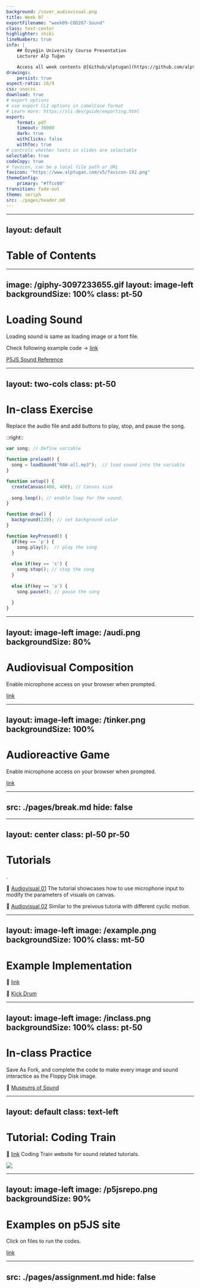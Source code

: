 ```yaml
---
background: /cover_audiovisual.png
title: Week 07 -
exportFilename: "week09-COD207-Sound"
class: text-center
highlighter: shiki
lineNumbers: true
info: |
    ## Özyeğin University Course Presentation
    Lecturer Alp Tuğan

    Access all week contents @[Github/alptugan](https://github.com/alptugan/Slidev_Presentations)
drawings:
    persist: true
aspect-ratio: 16/9
css: unocss
download: true
# export options
# use export CLI options in camelCase format
# Learn more: https://sli.dev/guide/exporting.html
export:
    format: pdf
    timeout: 30000
    dark: true
    withClicks: false
    withToc: true
# controls whether texts in slides are selectable
selectable: true
codeCopy: true
# favicon, can be a local file path or URL
favicon: "https://www.alptugan.com/v5/favicon-192.png"
themeConfig:
    primary: "#ffcc00"
transition: fade-out
theme: seriph
src: ./pages/header.md
---
```


---
layout: default
---
# Table of Contents

<Toc :columns="2" />




---
image: /giphy-3097233655.gif
layout: image-left
backgroundSize: 100%
class: pt-50
---

# Loading Sound
Loading sound is same as loading image or a font file. 

Check following example code → [link](https://editor.p5js.org/alptugan/sketches/K2CtshVh5)

[P5JS Sound Reference](https://p5js.org/reference/p5.sound/)

---
layout: two-cols
class: pt-50
---
# In-class Exercise
Replace the audio file and add buttons to play, stop, and pause the song.

::right::

```javascript {1|3-5|7-11|13-15|17|18-20|22-24|26-29|all}{maxHeight:'400px'} 
var song; // Define variable

function preload() {
  song = loadSound("RAW-all.mp3");  // load sound into the variable
}

function setup() {
  createCanvas(400, 400); // Canvas size
  
  song.loop(); // enable loop for the sound. 
}

function draw() {
  background(220); // set background color
}

function keyPressed() {
  if(key == 'p') {
    song.play();  // play the song
  }
  
  else if(key == 's') {
    song.stop(); // stop the song
  }
  
  else if(key == 'a') {
    song.pause(); // pause the song
    
  }  
}
```

---
layout: image-left
image: /audi.png
backgroundSize: 80%
---
# Audiovisual Composition
Enable microphone access on your browser when prompted.

[link](https://editor.p5js.org/alptugan/sketches/-dUH7xoUX)

---
layout: image-left
image: /tinker.png
backgroundSize: 100%
---
# Audioreactive Game
Enable microphone access on your browser when prompted.

[link](https://editor.p5js.org/alptugan/sketches/GwedNwyRC)

---
src: ./pages/break.md
hide: false
---


---
layout: center
class: pl-50 pr-50
---
# Tutorials 
.

 🔗 [Audiovisual 01](https://openprocessing.org/sketch/1741359) The tutorial showcases how to use microphone input to modify the parameters of visuals on canvas.


 🔗 [Audiovisual 02](https://openprocessing.org/sketch/1743284) Similar to the preivous tutoria with different cyclic motion.

---
layout: image-left
image: /example.png
backgroundSize: 100%
class: mt-50
---

# Example Implementation

🔗 [link](https://openprocessing.org/sketch/1744738)

🔗 [Kick Drum](https://openprocessing.org/sketch/2420493)

---
layout: image-left
image: /inclass.png
backgroundSize: 100%
class: pt-50
---
# In-class Practice
Save As Fork, and complete the code to make every image and sound interactice as the Floppy Disk image.

🔗 [Museums of Sound](https://openprocessing.org/sketch/2420517)



---
layout: default
class: text-left
---

# Tutorial: Coding Train
🔗 [link](https://deploy-preview-1767--codingtrain.netlify.app/tracks/sound/sound/1-loading-and-playing) Coding Train website for sound related tutorials.
 
<img src='/codingtrain.png' />

---
layout: image-left
image: /p5jsrepo.png
backgroundSize: 90%
---
# Examples on p5JS site
Click on files to run the codes.

[link](https://editor.p5js.org/alptugan/collections/DHRvDH1Oe)

---
src: ./pages/assignment.md
hide: false
---
